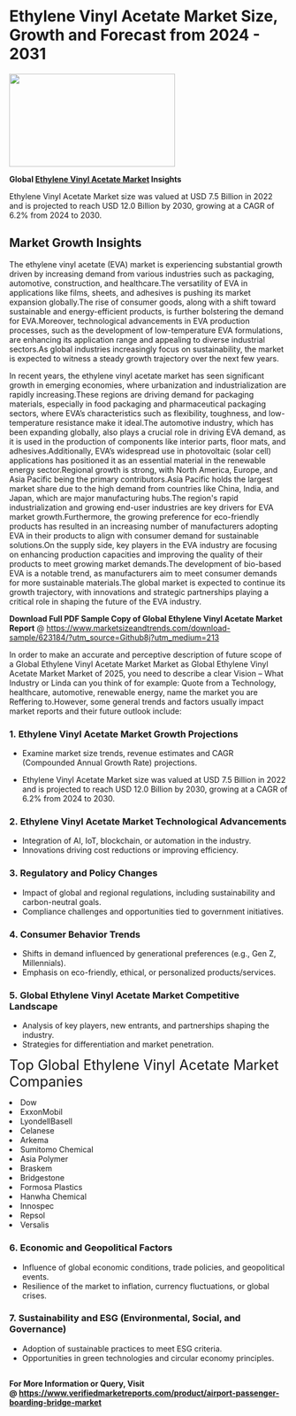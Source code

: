 <H1>Ethylene Vinyl Acetate Market Size, Growth and Forecast from 2024 - 2031</H1><img class="aligncenter size-medium wp-image-584254" src="https://thirdeyenews.in/wp-content/uploads/2024/09/Global-Market-Research-300x168.jpeg" alt="" width="300" height="168" /><p><strong>Global&nbsp;<a href="https://www.marketsizeandtrends.com/download-sample/623184/?utm_source=Github8j?utm_medium=213">Ethylene Vinyl Acetate Market</a> Insights</strong></p><p>Ethylene Vinyl Acetate Market size was valued at USD 7.5 Billion in 2022 and is projected to reach USD 12.0 Billion by 2030, growing at a CAGR of 6.2% from 2024 to 2030.</p><p><h2>Market Growth Insights</h2> <p>The ethylene vinyl acetate (EVA) market is experiencing substantial growth driven by increasing demand from various industries such as packaging, automotive, construction, and healthcare.The versatility of EVA in applications like films, sheets, and adhesives is pushing its market expansion globally.The rise of consumer goods, along with a shift toward sustainable and energy-efficient products, is further bolstering the demand for EVA.Moreover, technological advancements in EVA production processes, such as the development of low-temperature EVA formulations, are enhancing its application range and appealing to diverse industrial sectors.As global industries increasingly focus on sustainability, the market is expected to witness a steady growth trajectory over the next few years.</p> <p>In recent years, the ethylene vinyl acetate market has seen significant growth in emerging economies, where urbanization and industrialization are rapidly increasing.These regions are driving demand for packaging materials, especially in food packaging and pharmaceutical packaging sectors, where EVA’s characteristics such as flexibility, toughness, and low-temperature resistance make it ideal.The automotive industry, which has been expanding globally, also plays a crucial role in driving EVA demand, as it is used in the production of components like interior parts, floor mats, and adhesives.Additionally, EVA’s widespread use in photovoltaic (solar cell) applications has positioned it as an essential material in the renewable energy sector.Regional growth is strong, with North America, Europe, and Asia Pacific being the primary contributors.Asia Pacific holds the largest market share due to the high demand from countries like China, India, and Japan, which are major manufacturing hubs.The region's rapid industrialization and growing end-user industries are key drivers for EVA market growth.Furthermore, the growing preference for eco-friendly products has resulted in an increasing number of manufacturers adopting EVA in their products to align with consumer demand for sustainable solutions.On the supply side, key players in the EVA industry are focusing on enhancing production capacities and improving the quality of their products to meet growing market demands.The development of bio-based EVA is a notable trend, as manufacturers aim to meet consumer demands for more sustainable materials.The global market is expected to continue its growth trajectory, with innovations and strategic partnerships playing a critical role in shaping the future of the EVA industry.</p> <p><span class=""><strong>Download Full PDF Sample Copy of Global Ethylene Vinyl Acetate Market Report</strong> @ <a href="https://www.marketsizeandtrends.com/download-sample/623184/?utm_source=Github8j?utm_medium=213" target="_blank">https://www.marketsizeandtrends.com/download-sample/623184/?utm_source=Github8j?utm_medium=213</a></span></p><p>In order to make an accurate and perceptive description of future scope of a Global&nbsp;Ethylene Vinyl Acetate Market Market as Global&nbsp;Ethylene Vinyl Acetate Market Market of 2025, you need to describe a clear Vision &ndash; What Industry or Linda can you think of for example: Quote from a Technology, healthcare, automotive, renewable energy, name the market you are Reffering to.However, some general trends and factors usually impact market reports and their future outlook include:</p><h3>1.&nbsp;<strong>Ethylene Vinyl Acetate Market Growth Projections</strong></h3><ul><li>Examine market size trends, revenue estimates and CAGR (Compounded Annual Growth Rate) projections.</li><li><p>Ethylene Vinyl Acetate Market size was valued at USD 7.5 Billion in 2022 and is projected to reach USD 12.0 Billion by 2030, growing at a CAGR of 6.2% from 2024 to 2030.</p></li></ul><h3>2.&nbsp;<strong>Ethylene Vinyl Acetate Market Technological Advancements</strong></h3><ul><li>Integration of AI, IoT, blockchain, or automation in the industry.</li><li>Innovations driving cost reductions or improving efficiency.</li></ul><h3>3.&nbsp;<strong>Regulatory and Policy Changes</strong></h3><ul><li>Impact of global and regional regulations, including sustainability and carbon-neutral goals.</li><li>Compliance challenges and opportunities tied to government initiatives.</li></ul><h3>4.&nbsp;<strong>Consumer Behavior Trends</strong></h3><ul><li>Shifts in demand influenced by generational preferences (e.g., Gen Z, Millennials).</li><li>Emphasis on eco-friendly, ethical, or personalized products/services.</li></ul><h3>5.&nbsp;<strong>Global Ethylene Vinyl Acetate Market Competitive Landscape</strong></h3><ul><li>Analysis of key players, new entrants, and partnerships shaping the industry.</li><li>Strategies for differentiation and market penetration.</li></ul><p data-pm-slice="1 1 []"><span style="color: inherit; font-family: inherit; font-size: 25px;">Top Global Ethylene Vinyl Acetate Market Companies</span></p><div class="" data-test-id=""><p><li>Dow</li><li> ExxonMobil</li><li> LyondellBasell</li><li> Celanese</li><li> Arkema</li><li> Sumitomo Chemical</li><li> Asia Polymer</li><li> Braskem</li><li> Bridgestone</li><li> Formosa Plastics</li><li> Hanwha Chemical</li><li> Innospec</li><li> Repsol</li><li> Versalis</li></p></div><h3>6.&nbsp;<strong>Economic and Geopolitical Factors</strong></h3><ul><li>Influence of global economic conditions, trade policies, and geopolitical events.</li><li>Resilience of the market to inflation, currency fluctuations, or global crises.</li></ul><h3>7.&nbsp;<strong>Sustainability and ESG (Environmental, Social, and Governance)</strong></h3><ul><li>Adoption of sustainable practices to meet ESG criteria.</li><li>Opportunities in green technologies and circular economy principles.</li></ul><h2><strong style="font-size: 14px;">For More Information or Query, Visit @&nbsp;</strong><a style="background-color: #ffffff; font-size: 14px;" href="https://www.marketsizeandtrends.com/report/ethylene-vinyl-acetate-market/" target="_blank">https://www.verifiedmarketreports.com/product/airport-passenger-boarding-bridge-market</a></h2>